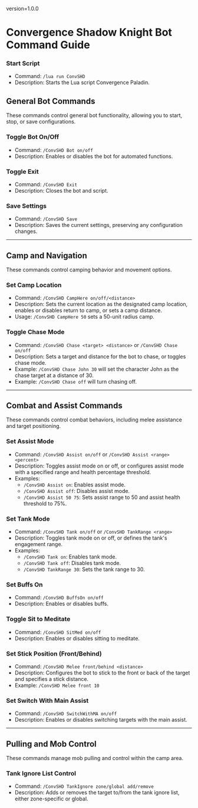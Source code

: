 version=1.0.0

# Convergence Shadow Knight Bot Command Guide

### Start Script
- Command: `/lua run ConvSHD`
- Description: Starts the Lua script Convergence Paladin.

## General Bot Commands
These commands control general bot functionality, allowing you to start, stop, or save configurations.

### Toggle Bot On/Off
- Command: `/ConvSHD Bot on/off`
- Description: Enables or disables the bot for automated functions.

### Toggle Exit
- Command: `/ConvSHD Exit`
- Description: Closes the bot and script.

### Save Settings
- Command: `/ConvSHD Save`
- Description: Saves the current settings, preserving any configuration changes.

---

## Camp and Navigation
These commands control camping behavior and movement options.

### Set Camp Location
- Command: `/ConvSHD CampHere on/off/<distance>`
- Description: Sets the current location as the designated camp location, enables or disables return to camp, or sets a camp distance.
- Usage: `/ConvSHD CampHere 50` sets a 50-unit radius camp.

### Toggle Chase Mode
- Command: `/ConvSHD Chase <target> <distance>` or `/ConvSHD Chase on/off`
- Description: Sets a target and distance for the bot to chase, or toggles chase mode.
- Example: `/ConvSHD Chase John 30` will set the character John as the chase target at a distance of 30.
- Example: `/ConvSHD Chase off` will turn chasing off.

---

## Combat and Assist Commands
These commands control combat behaviors, including melee assistance and target positioning.

### Set Assist Mode
- Command: `/ConvSHD Assist on/off` or `/ConvSHD Assist <range> <percent>`
- Description: Toggles assist mode on or off, or configures assist mode with a specified range and health percentage threshold.
- Examples:
  - `/ConvSHD Assist on`: Enables assist mode.
  - `/ConvSHD Assist off`: Disables assist mode.
  - `/ConvSHD Assist 50 75`: Sets assist range to 50 and assist health threshold to 75%.

### Set Tank Mode
- Command: `/ConvSHD Tank on/off` or `/ConvSHD TankRange <range>`
- Description: Toggles tank mode on or off, or defines the tank's engagement range.
- Examples:
  - `/ConvSHD Tank on`: Enables tank mode.
  - `/ConvSHD Tank off`: Disables tank mode.
  - `/ConvSHD TankRange 30`: Sets the tank range to 30.

### Set Buffs On
- Command: `/ConvSHD BuffsOn on/off`
- Description: Enables or disables buffs.

### Toggle Sit to Meditate
- Command: `/ConvSHD SitMed on/off`
- Description: Enables or disables sitting to meditate.

### Set Stick Position (Front/Behind)
- Command: `/ConvSHD Melee front/behind <distance>`
- Description: Configures the bot to stick to the front or back of the target and specifies a stick distance.
- Example: `/ConvSHD Melee front 10`

### Set Switch With Main Assist
- Command: `/ConvSHD SwitchWithMA on/off`
- Description: Enables or disables switching targets with the main assist.

---

## Pulling and Mob Control
These commands manage mob pulling and control within the camp area.

### Tank Ignore List Control
- Command: `/ConvSHD TankIgnore zone/global add/remove`
- Description: Adds or removes the target to/from the tank ignore list, either zone-specific or global.